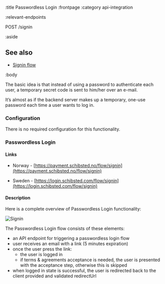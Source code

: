:title Passwordless Login
:frontpage
:category api-integration

:relevant-endpoints

POST /signin

:aside

## See also

- [Signin flow](/flows/auth-flow/)

:body

The basic idea is that instead of using a password to authenticate each user, a temporary secret code is sent to him/her over an e-mail.

It’s almost as if the backend server makes up a temporary, one-use password each time a user wants to log in.

### Configuration

There is no required configuration for this functionality.

### Passwordless Login

#### Links
* Norway - [https://payment.schibsted.no/flow/signin](https://payment.schibsted.no/flow/signin)

* Sweden - [https://login.schibsted.com/flow/signin](https://login.schibsted.com/flow/signin)

#### Description

Here is a complete overview of Passwordless Login functionality:

![Signin](/images/signin.png)

The Passwordless Login flow consists of these elements:

* an API endpoint for triggering a passwordless login flow
* user receives an email with a link (5 minutes expiration)
* once the user press the link: 
    * the user is logged in
    * if terms & agreements acceptance is needed, the user is presented with the acceptance step, otherwise this is skipped
* when logged in state is successful, the user is redirected back to the client provided and validated redirectUrl
